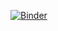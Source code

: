 
[![Binder](https://mybinder.org/badge_logo.svg)](https://mybinder.org/v2/gh/marcecevallos/UDLA_Analitica_predictiva/main?labpath=Ejercicio_recuperaci%C3%B3n%2Fejercicio_recuperaci%C3%B3n.ipynb)
